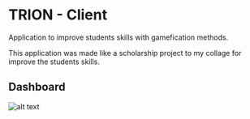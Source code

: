 # TRION - Client
Application to improve students skills with gamefication methods.

This application was made like a scholarship project to my collage for improve the students skills.

## Dashboard
![alt text](https://i.imgur.com/QeyJvqw.png "Dashboard")
